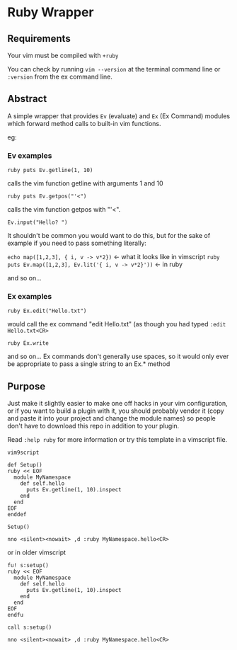# Ruby Wrapper

## Requirements

Your vim must be compiled with `+ruby`

You can check by running `vim --version` at the terminal command line or `:version` from the ex command line.

## Abstract

A simple wrapper that provides `Ev` (evaluate) and `Ex` (Ex Command) modules which forward
method calls to built-in vim functions.

eg:

### Ev examples

`ruby puts Ev.getline(1, 10)`

calls the vim function getline with arguments 1 and 10

`ruby puts Ev.getpos("'<")`

calls the vim function getpos with "'<".

`Ev.input("Hello? ")`

It shouldn't be common you would want to do this, but for the sake of example if you need to pass something literally:

`echo map([1,2,3], { i, v -> v*2})` <- what it looks like in vimscript
`ruby puts Ev.map([1,2,3], Ev.lit('{ i, v -> v*2}'))` <- in ruby

and so on...

### Ex examples

`ruby Ex.edit("Hello.txt")`

would call the ex command "edit Hello.txt" (as though you had typed `:edit Hello.txt<CR>`

`ruby Ex.write`

and so on... Ex commands don't generally use spaces, so it would only ever be appropriate to pass a single string to an Ex.* method

## Purpose

Just make it slightly easier to make one off hacks in your vim configuration, or if you want to build a plugin with it, you should probably vendor it (copy and paste it into your project and change the module names) so people don't have to download this repo in addition to your plugin.


Read `:help ruby` for more information or try this template in a vimscript file.


``` vimscript
vim9script

def Setup()
ruby << EOF
  module MyNamespace
    def self.hello
      puts Ev.getline(1, 10).inspect
    end
  end
EOF
enddef

Setup()

nno <silent><nowait> ,d :ruby MyNamespace.hello<CR>
```

or in older vimscript

``` vimscript
fu! s:setup()
ruby << EOF
  module MyNamespace
    def self.hello
      puts Ev.getline(1, 10).inspect
    end
  end
EOF
endfu

call s:setup()

nno <silent><nowait> ,d :ruby MyNamespace.hello<CR>
```
